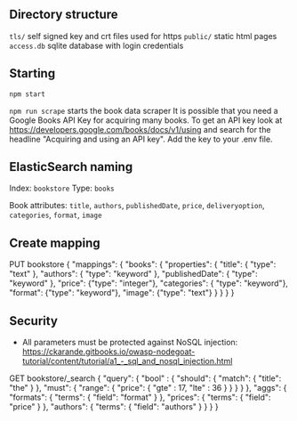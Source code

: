 ## Directory structure

`tls/` self signed key and crt files used for https
`public/` static html pages
`access.db` sqlite database with login credentials


## Starting

`npm start`

`npm run scrape` starts the book data scraper
It is possible that you need a Google Books API Key for acquiring many books. To
get an API key look at https://developers.google.com/books/docs/v1/using and search
for the headline "Acquiring and using an API key". Add the key to your .env file.


## ElasticSearch naming
Index: `bookstore`
Type: `books`

Book attributes:
`title`, `authors`, `publishedDate`, `price`, `deliveryoption`, `categories`, `format`, `image`


## Create mapping

PUT bookstore
{
  "mappings": {
    "books": {
      "properties": {
        "title":    { "type": "text"  },
        "authors":  { "type": "keyword"  },
        "publishedDate":      { "type": "keyword" },
        "price": {"type": "integer"},
        "categories": { "type": "keyword"},
        "format": {"type": "keyword"},
        "image": {"type": "text"}
      }
    }
  }
}


## Security

* All parameters must be protected against NoSQL injection: https://ckarande.gitbooks.io/owasp-nodegoat-tutorial/content/tutorial/a1_-_sql_and_nosql_injection.html


GET bookstore/_search
{
 "query": {
    "bool" : {
      "should": {
        "match": {
          "title": "the"
        }
      },
      "must": {
        "range": {
          "price": {
          "gte" : 17,
          "lte" : 36
      }
    }
      }
    }
  },
  "aggs": {
    "formats": {
      "terms": {
         "field": "format"
       }
    },
    "prices": {
      "terms": {
         "field": "price"
       }
    },
    "authors": {
      "terms": {
         "field": "authors"
       }
    }
  }
}
